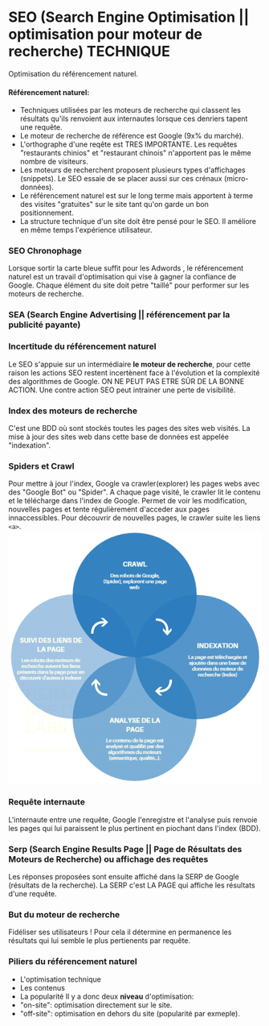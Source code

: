 # SEO (Search Engine Optimisation || optimisation pour moteur de recherche) TECHNIQUE

Optimisation du référencement naturel.

#### Référencement naturel: 
* Techniques utilisées par les moteurs de recherche qui classent les résultats qu'ils renvoient aux internautes lorsque ces denriers tapent une requête. 
* Le moteur de recherche de référence est Google (9x% du marché).
* L'orthographe d'une reqête est TRES IMPORTANTE. Les requêtes "restaurants chinios" et "restaurant chinois" n'apportent pas le même nombre de visiteurs.
* Les moteurs de recherchent proposent plusieurs types d'affichages (snippets). Le SEO essaie de se placer aussi sur ces crénaux (micro-données).
* Le référencement naturel est sur le long terme mais apportent à terme des visites "gratuites" sur le site tant qu'on garde un bon positionnement.
* La structure technique d'un site doit être pensé pour le SEO. Il améliore en même temps l'expérience utilisateur.

### SEO Chronophage
Lorsque sortir la carte bleue suffit pour les Adwords , le référencement naturel est un travail d'optimisation qui vise à gagner la confiance de Google. Chaque élément du site doit petre "taillé" pour performer sur les moteurs de recherche.

### SEA (Search Engine Advertising || référencement par la publicité payante)

### Incertitude du référencement naturel 
Le SEO s'appuie sur un intermédiaire **le moteur de recherche**, pour cette raison les actions SEO restent incertènent face à l'évolution et la complexité des algorithmes de Google. ON NE PEUT PAS ETRE SÛR DE LA BONNE ACTION. Une contre action SEO peut intrainer une perte de visibilité.

### Index des moteurs de recherche
C'est une BDD où sont stockés toutes les pages des sites web visités. La mise à jour des sites web dans cette base de données est appelée "indexation".

### Spiders et Crawl
Pour mettre à jour l'index, Google va crawler(explorer) les pages webs avec des "Google Bot" ou "Spider". A chaque page visité, le crawler lit le contenu et le télécharge dans l'index de Google. Permet de voir les modification, nouvelles pages et tente régulièrement d'acceder aux pages innaccessibles. Pour découvrir de nouvelles pages, le crawler suite les liens ```<a>```.
![Indexation](./images/indexation.png)

### Requête internaute
L'internaute entre une requête, Google l'enregistre et l'analyse puis renvoie les pages qui lui paraissent le plus pertinent en piochant dans l'index (BDD).

### Serp (Search Engine Results Page || Page de Résultats des Moteurs de Recherche) ou affichage des requêtes
Les réponses proposées sont ensuite affiché dans la SERP de Google (résultats de la recherche). La SERP c'est LA PAGE qui affiche les résultats d'une requête.

### But du moteur de recherche
Fidéliser ses utilisateurs ! Pour cela il détermine en permanence les résultats qui lui semble le plus pertienents par requête.

### Piliers du référencement naturel
* L'optimisation technique
* Les contenus
* La popularité 
Il y a donc deux **niveau** d'optimisation:
* "on-site": optimisation directement sur le site.
* "off-site": optimisation en dehors du site (popularité par exmeple).
 